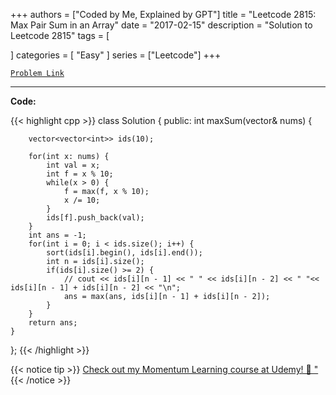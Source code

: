 
+++
authors = ["Coded by Me, Explained by GPT"]
title = "Leetcode 2815: Max Pair Sum in an Array"
date = "2017-02-15"
description = "Solution to Leetcode 2815"
tags = [
    
]
categories = [
    "Easy"
]
series = ["Leetcode"]
+++



[`Problem Link`](https://leetcode.com/problems/max-pair-sum-in-an-array/description/)

---

**Code:**

{{< highlight cpp >}}
class Solution {
public:
    int maxSum(vector<int>& nums) {
        
        vector<vector<int>> ids(10);
        
        for(int x: nums) {
            int val = x;
            int f = x % 10;
            while(x > 0) {
                f = max(f, x % 10);
                x /= 10;
            }
            ids[f].push_back(val);            
        }
        int ans = -1;
        for(int i = 0; i < ids.size(); i++) {
            sort(ids[i].begin(), ids[i].end());
            int n = ids[i].size();
            if(ids[i].size() >= 2) {
                // cout << ids[i][n - 1] << " " << ids[i][n - 2] << " "<< ids[i][n - 1] + ids[i][n - 2] << "\n";
                ans = max(ans, ids[i][n - 1] + ids[i][n - 2]);
            }
        }
        return ans;
    }
};
{{< /highlight >}}



{{< notice tip >}}
[Check out my Momentum Learning course at Udemy! 🚀 "](https://www.udemy.com/course/blind-75-the-data-structures-and-algorithms-essentials/)
{{< /notice >}}


